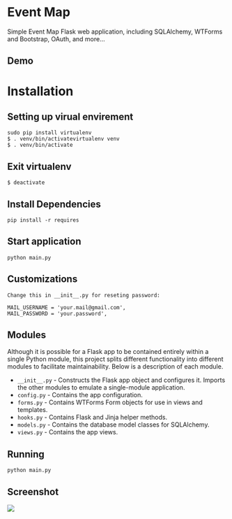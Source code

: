 # Event Map

Simple Event Map Flask web application, including SQLAlchemy, WTForms and Bootstrap, OAuth, and more...

## Demo



# Installation

## Setting up virual envirement
    
    sudo pip install virtualenv
    $ . venv/bin/activatevirtualenv venv
    $ . venv/bin/activate

## Exit virtualenv
    $ deactivate
    
## Install Dependencies
    
    pip install -r requires
    
##  Start application

    python main.py
   
## Customizations
    Change this in __init__.py for reseting password:
      
    MAIL_USERNAME = 'your.mail@gmail.com',
    MAIL_PASSWORD = 'your.password',

## Modules

Although it is possible for a Flask app to be contained entirely within a single Python module, this project splits different functionality into different modules to facilitate maintainability. Below is a description of each module.

- `__init__.py` - Constructs the Flask app object and configures it. Imports the other modules to emulate a single-module application.
- `config.py` - Contains the app configuration.
- `forms.py` - Contains WTForms Form objects for use in views and templates.
- `hooks.py` - Contains Flask and Jinja helper methods.
- `models.py` - Contains the database model classes for SQLAlchemy.
- `views.py` - Contains the app views.

## Running

    python main.py

## Screenshot

![](https://raw.github.com/homoludens/EventMap/master/screenshot.png)
